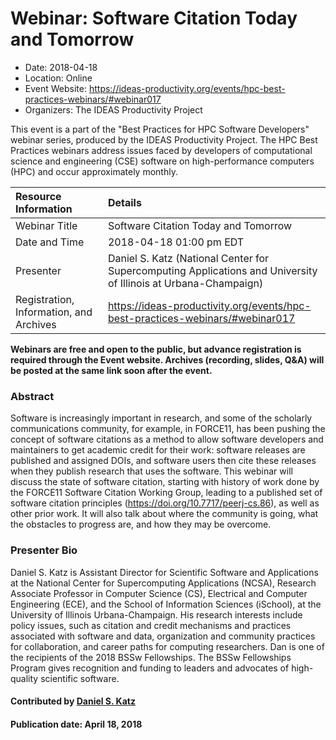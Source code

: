 













			   

<!-- Note: this label does NOT include the trailing colon -->





# Webinar: Software Citation Today and Tomorrow

- Date: 2018-04-18
- Location: Online
- Event Website: https://ideas-productivity.org/events/hpc-best-practices-webinars/#webinar017
- Organizers: The IDEAS Productivity Project
			   
This event is a part of the "Best Practices for HPC Software
Developers" webinar series, produced by the IDEAS Productivity
Project. The HPC Best Practices webinars address issues faced by
developers of computational science and engineering (CSE) software on
high-performance computers (HPC) and occur approximately monthly.

Resource Information | Details
:--- | :---			   
Webinar Title | Software Citation Today and Tomorrow
Date and Time | 2018-04-18 01:00 pm EDT
Presenter | Daniel S. Katz (National Center for Supercomputing Applications and University of Illinois at Urbana-Champaign)
Registration, Information, and Archives | 	<https://ideas-productivity.org/events/hpc-best-practices-webinars/#webinar017>	   

**Webinars are free and open to the public, but advance registration is required through the Event website. Archives (recording, slides, Q&A) will be posted at the same link soon after the event.**

### Abstract
<p>Software is increasingly important in research, and some of the
scholarly communications community, for example, in FORCE11, has been
pushing the concept of software citations as a method to allow
software developers and maintainers to get academic credit for their
work: software releases are published and assigned DOIs, and software
users then cite these releases when they publish research that uses
the software. This webinar will discuss the state of software
citation, starting with history of work done by the FORCE11 Software
Citation Working Group, leading to a published set of software
citation principles (<a href="https://doi.org/10.7717/peerj-cs.86">https://doi.org/10.7717/peerj-cs.86</a>), as well
as other prior work. It will also talk about where the community is
going, what the obstacles to progress are, and how they may be
overcome.</p>



### Presenter Bio
<p>Daniel S. Katz is Assistant Director for
Scientific Software and Applications at the National Center for
Supercomputing Applications (NCSA), Research Associate Professor in
Computer Science (CS), Electrical and Computer Engineering (ECE), and
the School of Information Sciences (iSchool), at the University of
Illinois Urbana-Champaign. His research interests include policy
issues, such as citation and credit mechanisms and practices
associated with software and data, organization and community
practices for collaboration, and career paths for computing
researchers. Dan is one of the recipients of the 2018 BSSw
Fellowships. The BSSw Fellowships Program gives recognition and
funding to leaders and advocates of high-quality scientific software.</p>

    

#### Contributed by [Daniel S. Katz](https://github.com/danielskatz "Daniel S. Katz GitHub profile")

#### Publication date: April 18, 2018

<!---
Publish: yes
Categories: skills
Topics: online learning
Level: 2
Prerequisites: default
Aggregate: none
--->






